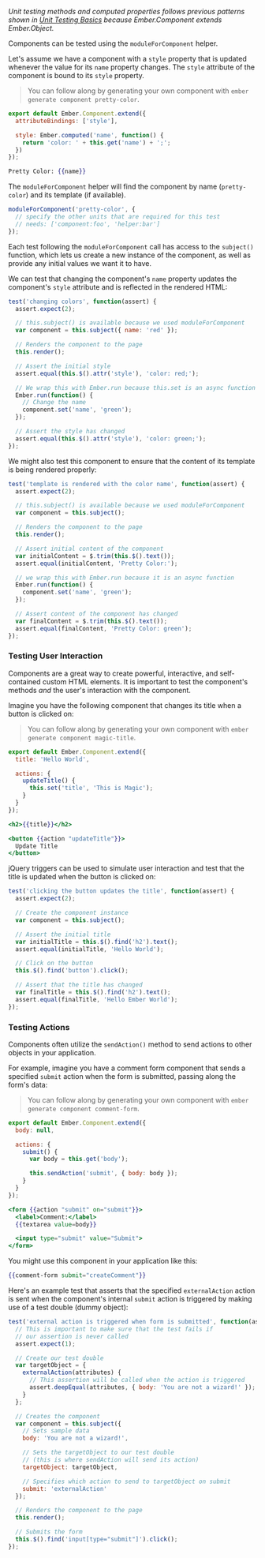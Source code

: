 _Unit testing methods and computed properties follows previous patterns shown
in [Unit Testing Basics] because Ember.Component extends Ember.Object._

Components can be tested using the `moduleForComponent` helper.

Let's assume we have a component with a `style` property that is updated
whenever the value for its `name` property changes. The `style` attribute of the
component is bound to its `style` property.

> You can follow along by generating your own component with `ember generate
> component pretty-color`.

```app/components/pretty-color.js
export default Ember.Component.extend({
  attributeBindings: ['style'],

  style: Ember.computed('name', function() {
    return 'color: ' + this.get('name') + ';';
  })
});
```

```app/templates/components/pretty-color.hbs
Pretty Color: {{name}}
```

The `moduleForComponent` helper will find the component by name (`pretty-color`)
and its template (if available).

```tests/unit/components/pretty-color-test.js
moduleForComponent('pretty-color', {
  // specify the other units that are required for this test
  // needs: ['component:foo', 'helper:bar']
});
```

Each test following the `moduleForComponent` call has access to the `subject()`
function, which lets us create a new instance of the component, as well as
provide any initial values we want it to have.

We can test that changing the component's `name` property updates the
component's `style` attribute and is reflected in the  rendered HTML:

```tests/unit/components/pretty-color-test.js
test('changing colors', function(assert) {
  assert.expect(2);

  // this.subject() is available because we used moduleForComponent
  var component = this.subject({ name: 'red' });

  // Renders the component to the page
  this.render();

  // Assert the initial style
  assert.equal(this.$().attr('style'), 'color: red;');

  // We wrap this with Ember.run because this.set is an async function
  Ember.run(function() {
    // Change the name
    component.set('name', 'green');
  });

  // Assert the style has changed
  assert.equal(this.$().attr('style'), 'color: green;');
});
```

We might also test this component to ensure that the content of its template is
being rendered properly:

```tests/unit/components/pretty-color-test.js
test('template is rendered with the color name', function(assert) {
  assert.expect(2);

  // this.subject() is available because we used moduleForComponent
  var component = this.subject();

  // Renders the component to the page
  this.render();

  // Assert initial content of the component
  var initialContent = $.trim(this.$().text());
  assert.equal(initialContent, 'Pretty Color:');

  // we wrap this with Ember.run because it is an async function
  Ember.run(function() {
    component.set('name', 'green');
  });

  // Assert content of the component has changed
  var finalContent = $.trim(this.$().text());
  assert.equal(finalContent, 'Pretty Color: green');
});
```

### Testing User Interaction

Components are a great way to create powerful, interactive, and self-contained
custom HTML elements. It is important to test the component's methods _and_ the
user's interaction with the component.

Imagine you have the following component that changes its title when a button is
clicked on:

> You can follow along by generating your own component with `ember generate
> component magic-title`.

```app/components/magic-title.js
export default Ember.Component.extend({
  title: 'Hello World',

  actions: {
    updateTitle() {
      this.set('title', 'This is Magic');
    }
  }
});
```

```app/templates/components/magic-title.hbs
<h2>{{title}}</h2>

<button {{action "updateTitle"}}>
  Update Title
</button>
```

jQuery triggers can be used to simulate user interaction and test that the title
is updated when the button is clicked on:

```tests/unit/components/magic-title-test.js
test('clicking the button updates the title', function(assert) {
  assert.expect(2);

  // Create the component instance
  var component = this.subject();

  // Assert the initial title
  var initialTitle = this.$().find('h2').text();
  assert.equal(initialTitle, 'Hello World');

  // Click on the button
  this.$().find('button').click();

  // Assert that the title has changed
  var finalTitle = this.$().find('h2').text();
  assert.equal(finalTitle, 'Hello Ember World');
});
```

### Testing Actions

Components often utilize the `sendAction()` method to send actions to other
objects in your application.

For example, imagine you have a comment form component that sends a specified
`submit` action when the form is submitted, passing along the form's data:

> You can follow along by generating your own component with `ember generate
> component comment-form`.

```app/components/comment-form.js
export default Ember.Component.extend({
  body: null,

  actions: {
    submit() {
      var body = this.get('body');

      this.sendAction('submit', { body: body });
    }
  }
});
```

```app/templates/components/comment-form.hbs
<form {{action "submit" on="submit"}}>
  <label>Comment:</label>
  {{textarea value=body}}

  <input type="submit" value="Submit">
</form>
```

You might use this component in your application like this:

```handlebars
{{comment-form submit="createComment"}}
```

Here's an example test that asserts that the specified `externalAction` action
is sent when the component's internal `submit` action is triggered by making use
of a test double (dummy object):

```tests/unit/components/comment-form-test.js
test('external action is triggered when form is submitted', function(assert) {
  // This is important to make sure that the test fails if
  // our assertion is never called
  assert.expect(1);

  // Create our test double
  var targetObject = {
    externalAction(attributes) {
      // This assertion will be called when the action is triggered
      assert.deepEqual(attributes, { body: 'You are not a wizard!' });
    }
  };

  // Creates the component
  var component = this.subject({
    // Sets sample data
    body: 'You are not a wizard!',

    // Sets the targetObject to our test double
    // (this is where sendAction will send its action)
    targetObject: targetObject,

    // Specifies which action to send to targetObject on submit
    submit: 'externalAction'
  });

  // Renders the component to the page
  this.render();

  // Submits the form
  this.$().find('input[type="submit"]').click();
});
```

<!---
### Components Using Other Components

Sometimes components are easier to maintain if they're broken up into parent and child
components. Here is a simple example:

```app/components/my-album.js
import layout from '../templates/components/my-kittens';

export default Ember.Component.extend({
  layout: layout,
  tagName: 'img',
  attributeBindings: ['width', 'height', 'src'],
  src: Ember.computed('width', 'height', function() {
    return 'http://placekitten.com/' + this.get('width') + '/' + this.get('height');
  })
});
```

```app/templates/components/my-album.hbs
<h3>{{title}}</h3>
{{yield}}
```

```app/components/my-kitten.js
import layout from '../templates/components/my-kitten';

export default Ember.Component.extend({
  layout: layout,
  tagName: 'img',
  attributeBindings: ['width', 'height', 'src'],
  src: Ember.computed('width', 'height', function() {
    return 'http://placekitten.com/' + this.get('width') + '/' + this.get('height');
  })
});
```

Usage of this component might look something like this:

```handlebars
{{#my-album title="Cats"}}
  {{my-kitten width="200" height="300"}}
  {{my-kitten width="100" height="100"}}
  {{my-kitten width="50" height="50"}}
{{/my-album}}
```

Using the `needs` callback greatly simplifies testing components
with a parent-child relationship.

```tests/unit/components/my-album-test.js
moduleForComponent('my-album', {
  // specify the other units that are required for this test
  needs: ['component:my-kitten']
});


test('renders kittens', function(assert) {
  assert.expect(2);

  // component instance
  var component = this.subject({
    title: 'Cats',
    template: Ember.Handlebars.compile(
      '{{my-kitten width="200" height="300"}}' +
      '{{my-kitten width="100" height="100"}}' +
      '{{my-kitten width="50" height="50"}}'
    )
  });

  // Render the component
  this.$();

  // perform assertions
  assert.equal(this.$().find('h3:contains("Cats")').length, 1);
  assert.equal(this.$().find('img').length, 3);
});
```
-->

[Unit Testing Basics]: ../unit-testing-basics
